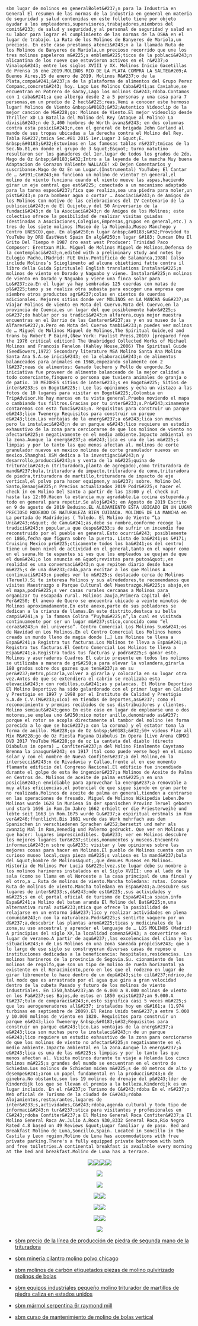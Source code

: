 
```
sbm lugar de molinos en generalBolet&#237;n para la Industria en General El resumen de las normas de la industria en general en materia de seguridad y salud contenidas en este folleto tiene por objeto ayudar a los empleadores,supervisores,trabajadores,miembros del comit&#233; de salud y seguridad,y al personal de seguridad y salud en su labor para lograr el cumplimiento de las normas de la OSHA en el lugar de trabajo. La Ruta de los Molinos de Banyeres de Mariola,un precioso. En este caso prestamos atenci&#243;n a la llamada Ruta de los Molinos de Banyeres de Mariola,un precioso recorrido que une los tres molinos papeleros m&#225;s emblem&#225;ticos de la poblaci&#243;n alicantina de los nueve que estuvieron activos en el r&#237;o Vinalop&#243; entre los siglos XVIII y XX. Molinos Inicio Gacetillas de Prensa 16 ene 2019.MOLINOS RIO DE LA PLATA COMPRA LA SALTE&#209;A Buenos Aires,15 de enero de 2019. Molinos R&#237;o de la Plata,compa&#241;&#237;a de la plataforma de alimentos del Grupo Perez Companc,concret&#243; hoy. Lago Los Molinos Caba&#241;as Caviahue,se encuentran en Potrero de Garay,Lago los molinos C&#243;rdoba.Contamos con 1 caba&#241;a que alberga desde 2 a 5 personas y una casa para 7 personas,en un predio de 2 hect&#225;reas.Veni a conocer este hermoso lugar! Molinos de Viento &nbsp;&#0183;&#32;Autentico Videoclip de la mejor cancion de M&#228;go: Molinos de Viento.El mejor videoclip desde Thriller xD La Batalla del Molino del Rey (Ataque al Molino) La divisi&#243;n de 3,400 hombres de Worth avanz&#243; en dos columnas contra esta posici&#243;n,con el general de brigada John Garland al mando de sus tropas ubicadas a la derecha contra el Molino del Rey. Tabla R&#237;tmica Sec.#81 2015 1er.Lugar 3 &quot;E. &nbsp;&#0183;&#32;Estuvimos en las famosas tablas r&#237;tmicas de la Sec.No.81,en donde el grupo de 3 &quot;E&quot; turno matutino resultaron ser los ganadores del 1er.lugar de todos los grados de 2do. Mago de Oz &nbsp;&#0183;&#32;Intro a la leyenda de la mancha Muy buena Adaptacion de Corazon Valiente WALLACE! xD Dejen Comentarios y suscribanse.Mago de Oz En un Lugar.(Instrumental) YouTube; El Cantar de … &#191;C&#243;mo funciona un molino de viento? En general,el molino de viento funciona cuando el viento mueve las aspas,haciendo girar un eje central que est&#225; conectado a un mecanismo adaptado para la tarea espec&#237;fica que realiza,sea una piedra para moler,un pist&#243;n para bombear agua o cortar … Asociaci&#243;n de Amigos de los Molinos Con motivo de las celebraciones del IV Centenario de la publicaci&#243;n de El Quijote,y del 50 Aniversario de la fundaci&#243;n de la Asociaci&#243;n de Amigos de los Molinos; este colectivo ofrece la posibilidad de realizar visitas guiadas (destinadas a Asociaciones,Colegios,Empresas,grupos en general,etc.) a tres de los siete molinos (Museo de la Molienda,Museo Manchego y Centro UNESCO),que. En alg&#250;n lugar &nbsp;&#0183;&#32;Provided to YouTube by DRO EastWest Spain En alg&#250;n lugar &#183; Duncan Dhu El Grito Del Tiempo ℗ 1987 dro east west Producer: Trinidad Paco Composer: Erentxun Mik. Miguel de Molinos Miguel de Molinos,Defensa de la contemplaci&#243;n,edited with a preliminary study and notes by Eulogio Pacho,(Madrid: FUE Univ.Pontificia de Salamanca,1988) [also include Molinos’s Scioglimento ad alcune obiettioni fatte contra il libro della Guida Spirituale] English translations Instalar&#225;n molinos de viento en Dorado y Naguabo y viene. Instalar&#225;n molinos de viento en Dorado y Naguabo y viene una finca solar para Lo&#237;za.En el lugar ya hay sembradas 125 cuerdas con matas de pl&#225;tano y se realiza otra subasta para escoger una empresa que siembre otros productos agr&#237;colas en cientos de cuerdas adicionales. Mejores sitios donde ver MOLINOS en LA MANCHA Gu&#237;as Viajar Molinos de viento en Mota del Cuervo.Mota del Cuervo,en la provincia de Cuenca,es un lugar del que posiblemente habr&#225;s o&#237;do hablar por su tradici&#243;n alfarera,cuya mejor muestra encuentras en el Barrio de las Cantarer&#237;as y en su museo de la Alfarer&#237;a.Pero en Mota del Cuervo tambi&#233;n puedes ver molinos de … Miguel de Molinos Miguel de Molinos,The Spiritual Guide,ed and trans by Robert P Baird,(New York: Paulist Press,2010) [prepared from the 1976 critical edition] The Unabridged Collected Works of Michael Molinos and Francois Fenelon (Kahley House,2006) The Spiritual Guide (SeedSowers,1972) Secondary literature MSA Molino Santa Ana Molino Santa Ana S.A.se inici&#243; en la elaboraci&#243;n de alimentos balanceados para animales en 1968,empezando solamente con 2 l&#237;neas de alimentos: Ganado lechero y Pollo de engorde.Su iniciativa fue proveer de alimento balanceado de la mejor calidad a todo comerciante,finquero o persona que tuviera animales de granja o de patio. 10 MEJORES sitios de inter&#233;s en Bogot&#225; Sitios de inter&#233;s en Bogot&#225;: Lee las opiniones y echa un vistazo a las fotos de 10 lugares para visitar en Bogot&#225;,Colombia en TripAdvisor.No hay marcas en tu vista general.Prueba moviendo el mapa o cambiando tus filtros.Gracias por tu inter&#233;s.Pr&#243;ximamente contaremos con esta funci&#243;n. Requisitos para construir un parque e&#243;lico Twenergy Requisitos para construir un parque e&#243;lico.Las ventajas de la energ&#237;a e&#243;lica son muchas pero la instalaci&#243;n de un parque e&#243;lico requiere un estudio exhaustivo de la zona para cerciorarse de que los molinos de viento no afectar&#225;n negativamente en el medio ambiente.Impacto ambiental en la zona.Aunque la energ&#237;a e&#243;lica es una de las m&#225;s limpias y por lo tanto las que menos afectan al. molinos de corte granulador nuevos en mexico molinos de corte granulador nuevos en mexico.Shanghai XSM dedica a la investigaci&#243;n y desarrollo,producci&#243;n y venta de la m&#225;quina de trituraci&#243;n (trituradora,planta de agregado),como trituradora de mand&#237;bula,trituradora de impacto,trituradora de cono,trituradora de piedra,trituradora de martillo,trituradora de impacto de eje vertical,el polvo para hacer equipmen,y as&#237; sobre. Molino Del Santo,Benaoj&#225;n Precios actualizados 2019 Podr&#225;s hacer el check in en Molino Del Santo a partir de las 13:00 y el check out hasta las 12:00.Hacen la estancia muy agradable.La cocina estupenda.y todo en general para repetir.Se aloj&#243; en Agosto de 2019 Escrito en 9 de agosto de 2019 Beduino.EL ALOJAMIENTO ESTA UBICADO EN UN LUGAR PRECIOSO RODEADO DE NATURALEZA BIEN CUIDADA. MOLINOS DE LA MANCHA en La portada de Madridejos ( Toledo. El Molino de Viento “La Uni&#243;n&quot; de Camu&#241;as,debe su nombre,conforme recoge la tradici&#243;n popular,a que despu&#233;s de sufrir un incendio fue reconstruido por el pueblo en general.Esto ocurri&#243; posiblemente en 1866,fecha que figura sobre la puerta. Lista de ba&#241;os &#171; Cruising Mexico pr&#225;cticamente todos los ba&#241;os del centro) tiene un buen nivel de actividad en el general,tanto en el vapor como en el sauna.No te espantes si ves que los empleados se quejan de que el due&#241;o los anuncia en &quot;revistas para putos&quot;,en realidad es una conversaci&#243;n que repiten diario desde hace m&#225;s de una d&#233;cada,para excitar a los que Molinos A continuaci&#243;n puedes ver lo m&#225;s destacado cerca de Molinos (Teruel).Si te interesa Molinos y sus alrededores,te recomendamos que visites Maestrazgo o Parque Cultural del Maestrazgo.M&#225;s abajo,en el mapa,podr&#225;s ver casas rurales cercanas a Molinos para organizar tu escapada rural. Molinos Jauja,Primera Capital del Per&#250; El anexo de Quero se encuentra ubicado a veinte minutos de Molinos aproximadamente.En este anexo,parte de sus pobladores se dedican a la crianza de llamas.En este distrito,destaca su bella campi&#241;a y la famosa Colina “Puyhu&#225;n”,la cual es visitada continuamente por ser un lugar m&#237;stico,conocido como “el coraz&#243;n del universo”. Centro Comercial Los Molinos Sue&#241;os de Navidad en Los Molinos.En el Centro Comercial Los Molinos hemos creado un mundo lleno de magia donde […] Los Molinos te lleva a Espa&#241;a Registra tus facturas.Los Molinos te lleva a Espa&#241;a Registra tus facturas.El Centro Comercial Los Molinos te lleva a Espa&#241;a.Registra todas tus facturas y podr&#225;s ganar este. Molinos y aserraderos Cuadros El cabrio presente en todos los molinos se utilizaba a manera de gr&#250;a para elevar la volandera,girarla 180 grados sobre dos goznes que ten&#237;a en su per&#237;metro,picarla,volver a girarla y colocarla en su lugar otra vez.Antes de que se extendiera el cabrio se realizaba esta elevaci&#243;n con rodillos,cu&#241;as y palancas. El Molino Deportivo El Molino Deportivo ha sido galardonado con el primer lugar en Calidad y Prestigio en 1997 y 1998 por el Instituto de Calidad y Prestigio S.A.de C.V.(M&#233;xico) en tiendas de Deportes,as&#237; como el reconocimiento y premios recibidos de sus distribuidores y clientes. Molino semiaut&#243;geno En este caso en lugar de emplearse uno o dos motores,se emplea uno &#250;nico motor anillo,denominado as&#237; porque el rotor se acopla directamente al tambor del molino (en forma parecida a lo que se hac&#237;a con la corona) y el estator toma la forma de anillo. M&#228;go de Oz &nbsp;&#0183;&#32;50+ videos Play all Mix M&#228;go de Oz Fiesta Pagana Diabulus In Opera [Live Arena CDMX] DVD 2017 YouTube M&#228;go de oz La cantata del diablo (directo Diabulus in opera) … Confiter&#237;a del Molino Finalmente Cayetano Brenna la inaugur&#243; en 1917 (tal como puede verse hoy) en el mismo solar y con el nombre de Nueva Confiter&#237;a del Molino,en la intersecci&#243;n de Rivadavia y Callao,frente al en ese momento flamante edificio del Congreso Nacional.El edificio fue incendiado durante el golpe de esta Re ingenier&#237;a Molinos de Aceite de Palma en Centros de. Molinos de aceite de palma est&#225;n en una posici&#243;n envidiable para aprovechar la energ&#237;a renovable a muy altas eficiencias,el potencial de que sigue siendo en gran parte no realizada.Molinos de aceite de palma en general,tienden a centrarse en las operaciones de fresado. Miguel de Molinos Wikipedia Leben.De Molinos wurde 1628 in Muniesa in der spanischen Provinz Teruel geboren und starb 1696 in Rom.Im Jahre 1662 erhielt er die Priesterweihe und lebte seit 1663 in Rom.1675 wurde Gu&#237;a espiritual erstmals in Rom ver&#246;ffentlicht.Bis 1681 wurde das Werk mehrfach aus dem Spanischen in verschiedenen Sprachen &#252;bersetzt und mehr als zwanzig Mal in Rom,Venedig und Palermo gedruckt. Que ver en Molinos y que hacer: lugares imprescindibles. Qu&#233; ver en Molinos descubre los mejores lugares tur&#237;sticos,monumentos y museos.Encuentra informaci&#243;n sobre qu&#233; visitar y lee opiniones sobre las mejores cosas para hacer en Molinos.El pueblo de Molinos cuenta con un curioso museo local,cuya pieza m&#225;s valiosa es la mand&#237;bula del &quot;hombre de Molinos&quot;,que demues Museos en Molinos. Historia de Molinos Por Lucia G&#225;lvez.ste lugar debe su nombre a los molinos harineros instalados en el Siglo XVIII: uno al lado de la sala (como se llama en el Noroeste a la casa principal de una finca) y el otro,a … Ruta de molinos de viento.Mancha toledana: rutas. Conoce Ruta de molinos de viento.Mancha toledana en Espa&#241;a.Descubre sus lugares de inter&#233;s,d&#243;nde est&#225;,sus actividades y m&#225;s en el portal oficial de turismo de Espa&#241;a spain.info Espa&#241;a Molino del batan aranda El Molino del Bat&#225;n,una alternativa rural aut&#233;ntica que ofrece la posibilidad de relajarse en un entorno id&#237;lico y realizar actividades en plena comuni&#243;n con la naturaleza.Podr&#225;s sentirte vaquero por un d&#237;a,descubrir las plantas arom&#225;ticas y medicinales de la zona,su uso ancestral y aprender el lenguaje de … LOS MOLINOS (Madrid) A principios del siglo XX,la localidad comenz&#243; a convertirse en lugar de veraneo.A partir de aqu&#237;,las excelencias del clima y las situaci&#243;n de Los Molinos en una zona saneada propici&#243; que a lo largo de ese siglo se construyeran diversas casas de reposo e instituciones dedicadas a la beneficencia: hospitales,residencias. Los molinos harineros de la provincia de Segovia.Su. cionamiento de los molinos de regolfo,que son un tipo de molino de rueda horizontal ya existente en el Renacimiento,pero en los que el rodezno en lugar de girar libremente lo hace dentro de un dep&#243;sito cil&#237;ndrico,de tal modo que es arrastrado por el agua que gira a gran velocidad dentro de la cubeta Pasado y futuro de los molinos de viento industriales. En 1750,hab&#237;an de 6.000 a 8.000 molinos de viento en los Pa&#237;ses Bajos,de estos en 1850 exist&#237;an 9.000.A t&#237;tulo de comparaci&#243;n,esto significa casi 5 veces m&#225;s que los aerogeneradores all&#237; instalados hoy en d&#161;a (1.974 turbinas en septiembre de 2009).El Reino Unido ten&#237;a entre 5.000 y 10.000 molinos de viento en 1820. Requisitos para construir un parque e&#243;lico Twenergy &nbsp;&#0183;&#32;Requisitos para construir un parque e&#243;lico.Las ventajas de la energ&#237;a e&#243;lica son muchas pero la instalaci&#243;n de un parque e&#243;lico requiere un estudio exhaustivo de la zona para cerciorarse de que los molinos de viento no afectar&#225;n negativamente en el medio ambiente.Impacto ambiental en la zona.Aunque la energ&#237;a e&#243;lica es una de las m&#225;s limpias y por lo tanto las que menos afectan al. Visita molinos durante tu viaje a Holanda Los cinco molinos m&#225;s grandes del mundo se encuentran en el centro de Schiedam.Los molinos de Schiedam miden m&#225;s de 40 metros de alto y desempe&#241;aron un papel fundamental en la producci&#243;n de ginebra.No obstante,son los 19 molinos de drenaje del p&#243;lder de Kinderdijk los que se llevan el premio a la belleza.Kinderdijk es un lugar incluido. En el r&#237;o Turismo de C&#243;rdoba En el r&#237;o Web oficial de Turismo de la ciudad de C&#243;rdoba Alojamientos,restaurantes,lugares de inter&#233;s,actividades,C&#243;rdoba,agenda cultural y todo tipo de informaci&#243;n tur&#237;stica para visitantes y profesionales en C&#243;rdoba Confiter&#237;a El Molino General Roca Confiter&#237;a El Molino General Roca Av.Julio A.Roca 930,8332 General Roca,Rio Negro Rated 4.8 based on 49 Reviews &quot;Lugar familiar y de paso. Bed and Breakfast Molino de Luna,Soncillo,Spain. Located in Soncillo in the Castila y Leon region,Molino de Luna has accommodations with free private parking.There's a fully equipped private bathroom with bath and free toiletries.A continental breakfast is available every morning at the bed and breakfast.Molino de Luna has a terrace. 
```

<div align="center">

<a href="https://es-mill.shibang-china.com/github&k=sbm+lugar+de+molinos+en+general"><img src="https://static.shibang-china.com/es/mill/index.jpg"></a><a href="https://es-mill.shibang-china.com/materials.htmlgithub&k=sbm+lugar+de+molinos+en+general"><img src="https://static.shibang-china.com/es/mill/materials.jpg"></a><a href="https://es-mill.shibang-china.com/about.htmlgithub&k=sbm+lugar+de+molinos+en+general"><img src="https://static.shibang-china.com/es/mill/about.jpg"></a><a href="https://es-mill.shibang-china.com/contact.htmlgithub&k=sbm+lugar+de+molinos+en+general"><img src="https://static.shibang-china.com/es/mill/contact.jpg"></a>

<a href="https://es-mill.shibang-china.com/github&k=sbm+lugar+de+molinos+en+general"><img src="https://static.shibang-china.com/es/mill/banner.jpg"></a>

<a href="https://swt.shibang-china.com/github&k=sbm+lugar+de+molinos+en+general"><img src="https://static.shibang-china.com/es/mill/chat.jpg"></a>

<a href="https://es-mill.shibang-china.com/products/vertical-roller-mill.htmlgithub&k=sbm+lugar+de+molinos+en+general"><img src="https://static.shibang-china.com/es/mill/vertical.jpg"></a><a href="https://es-mill.shibang-china.com/products/raymond-mill.htmlgithub&k=sbm+lugar+de+molinos+en+general"><img src="https://static.shibang-china.com/es/mill/raymond.jpg"></a>

<a href="https://es-mill.shibang-china.com/products/ultrafine-grinding-mill.htmlgithub&k=sbm+lugar+de+molinos+en+general"><img src="https://static.shibang-china.com/es/mill/ultrafine.jpg"></a><a href="https://es-mill.shibang-china.com/products/trapezium-grinding-mill.htmlgithub&k=sbm+lugar+de+molinos+en+general"><img src="https://static.shibang-china.com/es/mill/trapezium.jpg"></a>

<a href="https://es-mill.shibang-china.com/products/ball-mill.htmlgithub&k=sbm+lugar+de+molinos+en+general"><img src="https://static.shibang-china.com/es/mill/ball.jpg"></a><a href="https://es-mill.shibang-china.com/products/hammer-mill.htmlgithub&k=sbm+lugar+de+molinos+en+general"><img src="https://static.shibang-china.com/es/mill/hammer.jpg"></a>

<a href="https://swt.shibang-china.com/github&k=sbm+lugar+de+molinos+en+general"><img src="https://static.shibang-china.com/es/mill/case.jpg"></a>

</div>


* [sbm precio de la línea de producción de piedra de segunda mano de la trituradora](sbm%20precio%20de%20la%20l%C3%ADnea%20de%20producci%C3%B3n%20de%20piedra%20de%20segunda%20mano%20de%20la%20trituradora.md)

* [sbm minería cilantro molino polvo chicago](sbm%20miner%C3%ADa%20cilantro%20molino%20polvo%20chicago.md)

* [sbm molinos de carbón etiquetados piezas de molino pulvirizado molinos de bolas](sbm%20molinos%20de%20carb%C3%B3n%20etiquetados%20piezas%20de%20molino%20pulvirizado%20molinos%20de%20bolas.md)

* [sbm equipos industriales pequeño molino triturador de martillos de piedra caliza en estados unidos](sbm%20equipos%20industriales%20peque%C3%B1o%20molino%20triturador%20de%20martillos%20de%20piedra%20caliza%20en%20estados%20unidos.md)

* [sbm mármol serpentina 6r raymond mill](sbm%20m%C3%A1rmol%20serpentina%206r%20raymond%20mill.md)

* [sbm curso de mantenimiento de molino de bolas vertical](sbm%20curso%20de%20mantenimiento%20de%20molino%20de%20bolas%20vertical.md)